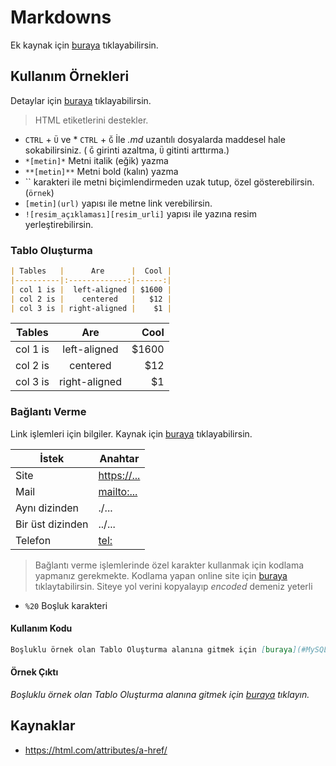 # Markdowns

Ek kaynak için [buraya](https://github.com/adam-p/markdown-here/wiki/Markdown-Cheatsheet) tıklayabilirsin.

## Kullanım Örnekleri

Detaylar için [buraya](https://guides.github.com/features/mastering-markdown/) tıklayabilirsin.

> HTML etiketlerini destekler.

* `CTRL` + `Ü` ve * `CTRL` + `Ğ` İle *.md* uzantılı dosyalarda maddesel hale sokabilirsiniz. ( `Ğ` girinti azaltma, `Ü` gitinti arttırma.)
* `*[metin]*` Metni italik (eğik) yazma
* `**[metin]**` Metni bold (kalın) yazma
* `` karakteri ile metni biçimlendirmeden uzak tutup, özel gösterebilirsin. (`örnek`)
* `[metin](url)` yapısı ile metne link verebilirsin.
* `![resim_açıklaması][resim_urli]` yapısı ile yazına resim yerleştirebilirsin.

### Tablo Oluşturma

```markdown
| Tables   |      Are      |  Cool |
|----------|:-------------:|------:|
| col 1 is |  left-aligned | $1600 |
| col 2 is |    centered   |   $12 |
| col 3 is | right-aligned |    $1 |
```

| Tables   |      Are      |  Cool |
|----------|:-------------:|------:|
| col 1 is |  left-aligned | $1600 |
| col 2 is |    centered   |   $12 |
| col 3 is | right-aligned |    $1 |

### Bağlantı Verme

Link işlemleri için bilgiler. Kaynak için [buraya](https://css-tricks.com/snippets/html/mailto-links/) tıklayabilirsin.

| İstek | Anahtar |
|---------|----------|
| Site | <https://...> |
| Mail | <mailto:...> |
| Aynı dizinden | ./... |
| Bir üst dizinden | ../... |
| Telefon | <tel:> |

> Bağlantı verme işlemlerinde özel karakter kullanmak için kodlama yapmanız gerekmekte. Kodlama yapan online site için [buraya](https://www.urlencoder.org/) tıklaytabilirsin. Siteye yol verini kopyalayıp *encoded* demeniz yeterli

* `%20` Boşluk karakteri

#### Kullanım Kodu

```md
Boşluklu örnek olan Tablo Oluşturma alanına gitmek için [buraya](#MySQL%20Yapısı) tıklayın.
```

#### Örnek Çıktı

*Boşluklu örnek olan Tablo Oluşturma alanına gitmek için [buraya](#MySQL%20Yapısı) tıklayın.*

## Kaynaklar

* <https://html.com/attributes/a-href/>